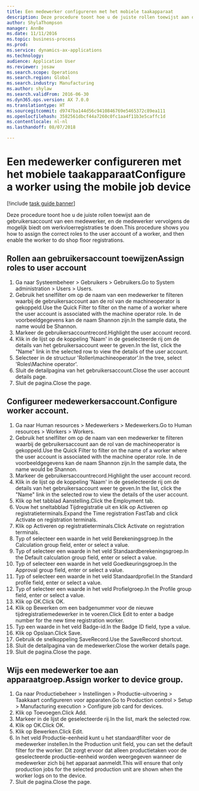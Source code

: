 ```yaml
--- 
title: Een medewerker configureren met het mobiele taakapparaat
description: Deze procedure toont hoe u de juiste rollen toewijst aan de gebruikersaccount van een medewerker, en de medewerker vervolgens de mogelijk biedt om werkvloerregistraties te doen.
author: ShylaThompson
manager: AnnBe
ms.date: 11/11/2016
ms.topic: business-process
ms.prod: 
ms.service: dynamics-ax-applications
ms.technology: 
audience: Application User
ms.reviewer: josaw
ms.search.scope: Operations
ms.search.region: Global
ms.search.industry: Manufacturing
ms.author: shylaw
ms.search.validFrom: 2016-06-30
ms.dyn365.ops.version: AX 7.0.0
ms.translationtype: HT
ms.sourcegitcommit: d9747ba144d56c9410846769e5465372c89ea111
ms.openlocfilehash: 3582561dbcf44a7260c0fc1aa4f11b3e5caffc1d
ms.contentlocale: nl-nl
ms.lasthandoff: 08/07/2018

---
```

# <a name="configure-a-worker-using-the-mobile-job-device"></a><span data-ttu-id="fb247-103">Een medewerker configureren met het mobiele taakapparaat</span><span class="sxs-lookup"><span data-stu-id="fb247-103">Configure a worker using the mobile job device</span></span>

[!include [task guide banner](../../includes/task-guide-banner.md)]

<span data-ttu-id="fb247-104">Deze procedure toont hoe u de juiste rollen toewijst aan de gebruikersaccount van een medewerker, en de medewerker vervolgens de mogelijk biedt om werkvloerregistraties te doen.</span><span class="sxs-lookup"><span data-stu-id="fb247-104">This procedure shows you how to assign the correct roles to the user account of a worker, and then enable the worker to do shop floor registrations.</span></span>


## <a name="assign-roles-to-user-account"></a><span data-ttu-id="fb247-105">Rollen aan gebruikersaccount toewijzen</span><span class="sxs-lookup"><span data-stu-id="fb247-105">Assign roles to user account</span></span>
1. <span data-ttu-id="fb247-106">Ga naar Systeembeheer > Gebruikers > Gebruikers.</span><span class="sxs-lookup"><span data-stu-id="fb247-106">Go to System administration > Users > Users.</span></span>
2. <span data-ttu-id="fb247-107">Gebruik het snelfilter om op de naam van een medewerker te filteren waarbij de gebruikersaccount aan de rol van de machineoperator is gekoppeld.</span><span class="sxs-lookup"><span data-stu-id="fb247-107">Use the Quick Filter to filter on the name of a worker where the user account is associated with the machine operator role.</span></span> <span data-ttu-id="fb247-108">In de voorbeeldgegevens kan de naam Shannon zijn.</span><span class="sxs-lookup"><span data-stu-id="fb247-108">In the sample data, the name would be Shannon.</span></span>
3. <span data-ttu-id="fb247-109">Markeer de gebruikersaccountrecord.</span><span class="sxs-lookup"><span data-stu-id="fb247-109">Highlight the user account record.</span></span>
4. <span data-ttu-id="fb247-110">Klik in de lijst op de koppeling 'Naam' in de geselecteerde rij om de details van het gebruikersaccount weer te geven.</span><span class="sxs-lookup"><span data-stu-id="fb247-110">In the list, click the "Name" link in the selected row to view the details of the user account.</span></span>
5. <span data-ttu-id="fb247-111">Selecteer in de structuur 'Rollen\machineoperator'.</span><span class="sxs-lookup"><span data-stu-id="fb247-111">In the tree, select 'Roles\Machine operator'.</span></span>
6. <span data-ttu-id="fb247-112">Sluit de detailpagina van het gebruikersaccount.</span><span class="sxs-lookup"><span data-stu-id="fb247-112">Close the user account details page.</span></span>
7. <span data-ttu-id="fb247-113">Sluit de pagina.</span><span class="sxs-lookup"><span data-stu-id="fb247-113">Close the page.</span></span>

## <a name="configure-worker-account"></a><span data-ttu-id="fb247-114">Configureer medewerkersaccount.</span><span class="sxs-lookup"><span data-stu-id="fb247-114">Configure worker account.</span></span>
1. <span data-ttu-id="fb247-115">Ga naar Human resources > Medewerkers > Medewerkers.</span><span class="sxs-lookup"><span data-stu-id="fb247-115">Go to Human resources > Workers > Workers.</span></span>
2. <span data-ttu-id="fb247-116">Gebruik het snelfilter om op de naam van een medewerker te filteren waarbij de gebruikersaccount aan de rol van de machineoperator is gekoppeld.</span><span class="sxs-lookup"><span data-stu-id="fb247-116">Use the Quick Filter to filter on the name of a worker where the user account is associated with the machine operator role.</span></span> <span data-ttu-id="fb247-117">In de voorbeeldgegevens kan de naam Shannon zijn.</span><span class="sxs-lookup"><span data-stu-id="fb247-117">In the sample data, the name would be Shannon.</span></span>
3. <span data-ttu-id="fb247-118">Markeer de gebruikersaccountrecord.</span><span class="sxs-lookup"><span data-stu-id="fb247-118">Highlight the user account record.</span></span>
4. <span data-ttu-id="fb247-119">Klik in de lijst op de koppeling 'Naam' in de geselecteerde rij om de details van het gebruikersaccount weer te geven.</span><span class="sxs-lookup"><span data-stu-id="fb247-119">In the list, click the "Name" link in the selected row to view the details of the user account.</span></span>
5. <span data-ttu-id="fb247-120">Klik op het tabblad Aanstelling.</span><span class="sxs-lookup"><span data-stu-id="fb247-120">Click the Employment tab.</span></span>
6. <span data-ttu-id="fb247-121">Vouw het sneltabblad Tijdregistratie uit en klik op Activeren op registratieterminals.</span><span class="sxs-lookup"><span data-stu-id="fb247-121">Expand the Time registration FastTab and click Activate on registration terminals.</span></span>
7. <span data-ttu-id="fb247-122">Klik op Activeren op registratieterminals.</span><span class="sxs-lookup"><span data-stu-id="fb247-122">Click Activate on registration terminals.</span></span>
8. <span data-ttu-id="fb247-123">Typ of selecteer een waarde in het veld Berekeningsgroep.</span><span class="sxs-lookup"><span data-stu-id="fb247-123">In the Calculation group field, enter or select a value.</span></span>
9. <span data-ttu-id="fb247-124">Typ of selecteer een waarde in het veld Standaardberekeningsgroep.</span><span class="sxs-lookup"><span data-stu-id="fb247-124">In the Default calculation group field, enter or select a value.</span></span>
10. <span data-ttu-id="fb247-125">Typ of selecteer een waarde in het veld Goedkeuringsgroep.</span><span class="sxs-lookup"><span data-stu-id="fb247-125">In the Approval group field, enter or select a value.</span></span>
11. <span data-ttu-id="fb247-126">Typ of selecteer een waarde in het veld Standaardprofiel.</span><span class="sxs-lookup"><span data-stu-id="fb247-126">In the Standard profile field, enter or select a value.</span></span>
12. <span data-ttu-id="fb247-127">Typ of selecteer een waarde in het veld Profielgroep.</span><span class="sxs-lookup"><span data-stu-id="fb247-127">In the Profile group field, enter or select a value.</span></span>
13. <span data-ttu-id="fb247-128">Klik op OK.</span><span class="sxs-lookup"><span data-stu-id="fb247-128">Click OK.</span></span>
14. <span data-ttu-id="fb247-129">Klik op Bewerken om een badgenummer voor de nieuwe tijdregistratiemedewerker in te voeren.</span><span class="sxs-lookup"><span data-stu-id="fb247-129">Click Edit to enter a badge number for the new time registration worker.</span></span>
15. <span data-ttu-id="fb247-130">Typ een waarde in het veld Badge-id.</span><span class="sxs-lookup"><span data-stu-id="fb247-130">In the Badge ID field, type a value.</span></span>
16. <span data-ttu-id="fb247-131">Klik op Opslaan.</span><span class="sxs-lookup"><span data-stu-id="fb247-131">Click Save.</span></span>
17. <span data-ttu-id="fb247-132">Gebruik de snelkoppeling SaveRecord.</span><span class="sxs-lookup"><span data-stu-id="fb247-132">Use the SaveRecord shortcut.</span></span>
18. <span data-ttu-id="fb247-133">Sluit de detailpagina van de medewerker.</span><span class="sxs-lookup"><span data-stu-id="fb247-133">Close the worker details page.</span></span>
19. <span data-ttu-id="fb247-134">Sluit de pagina.</span><span class="sxs-lookup"><span data-stu-id="fb247-134">Close the page.</span></span>

## <a name="assign-worker-to-device-group"></a><span data-ttu-id="fb247-135">Wijs een medewerker toe aan apparaatgroep.</span><span class="sxs-lookup"><span data-stu-id="fb247-135">Assign worker to device group.</span></span>
1. <span data-ttu-id="fb247-136">Ga naar Productiebeheer > Instellingen > Productie-uitvoering > Taakkaart configureren voor apparaten.</span><span class="sxs-lookup"><span data-stu-id="fb247-136">Go to Production control > Setup > Manufacturing execution > Configure job card for devices.</span></span>
2. <span data-ttu-id="fb247-137">Klik op Toevoegen.</span><span class="sxs-lookup"><span data-stu-id="fb247-137">Click Add.</span></span>
3. <span data-ttu-id="fb247-138">Markeer in de lijst de geselecteerde rij.</span><span class="sxs-lookup"><span data-stu-id="fb247-138">In the list, mark the selected row.</span></span>
4. <span data-ttu-id="fb247-139">Klik op OK.</span><span class="sxs-lookup"><span data-stu-id="fb247-139">Click OK.</span></span>
5. <span data-ttu-id="fb247-140">Klik op Bewerken.</span><span class="sxs-lookup"><span data-stu-id="fb247-140">Click Edit.</span></span>
6. <span data-ttu-id="fb247-141">In het veld Productie-eenheid kunt u het standaardfilter voor de medewerker instellen.</span><span class="sxs-lookup"><span data-stu-id="fb247-141">In the Production unit field, you can set the default filter for the worker.</span></span> <span data-ttu-id="fb247-142">Dit zorgt ervoor dat alleen productietaken voor de geselecteerde productie-eenheid worden weergegeven wanneer de medewerker zich bij het apparaat aanmeldt.</span><span class="sxs-lookup"><span data-stu-id="fb247-142">This will ensure that only production jobs for the selected production unit are shown when the worker logs on to the device.</span></span>
7. <span data-ttu-id="fb247-143">Sluit de pagina.</span><span class="sxs-lookup"><span data-stu-id="fb247-143">Close the page.</span></span>

